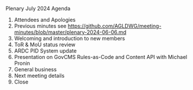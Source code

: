 Plenary July 2024
Agenda
1. Attendees and Apologies
2. Previous minutes
  see https://github.com/AGLDWG/meeting-minutes/blob/master/plenary-2024-06-06.md
3. Welcoming and introduction to new members
4. ToR & MoU status review
5. ARDC PID System update
6. Presentation on GovCMS Rules-as-Code and Content API with Michael Pronin
7. General business
8. Next meeting details
9. Close
